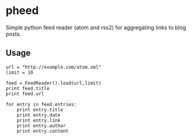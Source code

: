 pheed
======
Simple python feed reader (atom and rss2) for aggregating links to blog posts.

Usage
-----
	url = "http://example.com/atom.xml"
	limit = 10
	
	feed = FeedReader().load(url,limit)
	print feed.title
	print feed.url
	
	for entry in feed.entries:
		print entry.title
		print entry.date
		print entry.link
		print entry.author
		print entry.content
